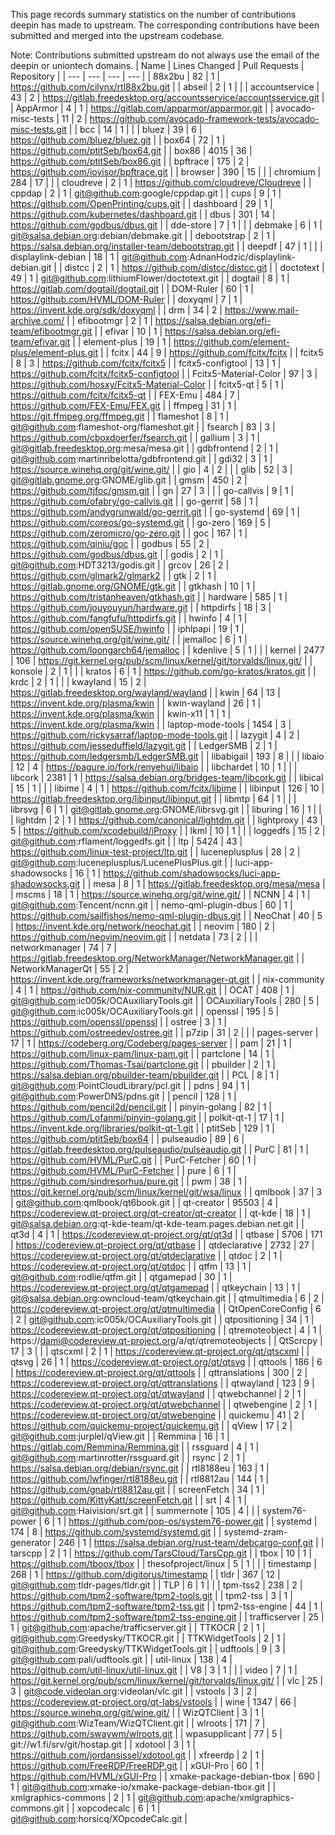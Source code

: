 This page records summary statistics on the number of contributions deepin has made to upstream. The corresponding contributions have been submitted and merged into the upstream codebase.

Note: Contributions submitted upstream do not always use the email of the deepin or uniontech domains.
| Name | Lines Changed | Pull Requests | Repository |
| --- | --- | --- | --- |
| 88x2bu | 82 | 1 | https://github.com/cilynx/rtl88x2bu.git |
| abseil | 2 | 1 |  |
| accountservice | 43 | 2 | https://gitlab.freedesktop.org/accountsservice/accountsservice.git |
| AppArmor | 4 | 1 | https://gitlab.com/apparmor/apparmor.git |
| avocado-misc-tests | 11 | 2 | https://github.com/avocado-framework-tests/avocado-misc-tests.git |
| bcc | 14 | 1 |  |
| bluez | 39 | 6 | https://github.com/bluez/bluez.git |
| box64 | 72 | 1 | https://github.com/ptitSeb/box64.git |
| box86 | 4015 | 36 | https://github.com/ptitSeb/box86.git |
| bpftrace | 175 | 2 | https://github.com/iovisor/bpftrace.git |
| browser | 390 | 15 |  |
| chromium | 284 | 17 |  |
| cloudreve | 2 | 1 | https://github.com/cloudreve/Cloudreve |
| cppdap | 2 | 1 | git@github.com:google/cppdap.git |
| cups | 9 | 1 | https://github.com/OpenPrinting/cups.git |
| dashboard | 29 | 1 | https://github.com/kubernetes/dashboard.git |
| dbus | 301 | 14 | https://github.com/godbus/dbus.git |
| dde-store | 7 | 1 |  |
| debmake | 6 | 1 | git@salsa.debian.org:debian/debmake.git |
| debootstrap | 2 | 1 | https://salsa.debian.org/installer-team/debootstrap.git |
| deepdf | 47 | 1 |  |
| displaylink-debian | 18 | 1 | git@github.com:AdnanHodzic/displaylink-debian.git |
| distcc | 2 | 1 | https://github.com/distcc/distcc.git |
| doctotext | 49 | 1 | git@github.com:lithiumFlower/doctotext.git |
| dogtail | 8 | 1 | https://gitlab.com/dogtail/dogtail.git |
| DOM-Ruler | 60 | 1 | https://github.com/HVML/DOM-Ruler |
| doxyqml | 7 | 1 | https://invent.kde.org/sdk/doxyqml |
| drm | 34 | 2 | https://www.mail-archive.com/ |
| efibootmgr | 2 | 1 | https://salsa.debian.org/efi-team/efibootmgr.git |
| efivar | 10 | 1 | https://salsa.debian.org/efi-team/efivar.git |
| element-plus | 19 | 1 | https://github.com/element-plus/element-plus.git |
| fcitx | 44 | 9 | https://github.com/fcitx/fcitx |
| fcitx5 | 8 | 3 | https://github.com/fcitx/fcitx5 |
| fcitx5-configtool | 13 | 1 | https://github.com/fcitx/fcitx5-configtool |
| Fcitx5-Material-Color | 97 | 3 | https://github.com/hosxy/Fcitx5-Material-Color |
| fcitx5-qt | 5 | 1 | https://github.com/fcitx/fcitx5-qt |
| FEX-Emu | 484 | 7 | https://github.com/FEX-Emu/FEX.git |
| ffmpeg | 31 | 1 | https://git.ffmpeg.org/ffmpeg.git |
| flameshot | 8 | 1 | git@github.com:flameshot-org/flameshot.git |
| fsearch | 83 | 3 | https://github.com/cboxdoerfer/fsearch.git |
| gallium | 3 | 1 | git@gitlab.freedesktop.org:mesa/mesa.git |
| gdbfrontend | 2 | 1 | git@github.com:martinribelotta/gdbfrontend.git |
| gdi32 | 3 | 1 | https://source.winehq.org/git/wine.git/ |
| gio | 4 | 2 |  |
| glib | 52 | 3 | git@gitlab.gnome.org:GNOME/glib.git |
| gmsm | 450 | 2 | https://github.com/tjfoc/gmsm.git |
| gn | 27 | 3 |  |
| go-callvis | 9 | 1 | https://github.com/ofabry/go-callvis.git |
| go-gerrit | 58 | 1 | https://github.com/andygrunwald/go-gerrit.git |
| go-systemd | 69 | 1 | https://github.com/coreos/go-systemd.git |
| go-zero | 169 | 5 | https://github.com/zeromicro/go-zero.git |
| goc | 167 | 1 | https://github.com/qiniu/goc |
| godbus | 55 | 2 | https://github.com/godbus/dbus.git |
| godis | 2 | 1 | git@github.com:HDT3213/godis.git |
| grcov | 26 | 2 | https://github.com/glmark2/glmark2 |
| gtk | 2 | 1 | https://gitlab.gnome.org/GNOME/gtk.git |
| gtkhash | 10 | 1 | https://github.com/tristanheaven/gtkhash.git |
| hardware | 585 | 1 | https://github.com/jouyouyun/hardware.git |
| httpdirfs | 18 | 3 | https://github.com/fangfufu/httpdirfs.git |
| hwinfo | 4 | 1 | https://github.com/openSUSE/hwinfo |
| iphlpapi | 19 | 1 | https://source.winehq.org/git/wine.git/ |
| jemalloc | 6 | 1 | https://github.com/loongarch64/jemalloc |
| kdenlive | 5 | 1 |  |
| kernel | 2477 | 106 | https://git.kernel.org/pub/scm/linux/kernel/git/torvalds/linux.git/ |
| konsole | 2 | 1 |  |
| kratos | 6 | 1 | https://github.com/go-kratos/kratos.git |
| krdc | 2 | 1 |  |
| kwayland | 15 | 2 | https://gitlab.freedesktop.org/wayland/wayland |
| kwin | 64 | 13 | https://invent.kde.org/plasma/kwin |
| kwin-wayland | 26 | 1 | https://invent.kde.org/plasma/kwin |
| kwin-x11 | 1 | 1 | https://invent.kde.org/plasma/kwin |
| laptop-mode-tools | 1454 | 3 | https://github.com/rickysarraf/laptop-mode-tools.git |
| lazygit | 4 | 2 | https://github.com/jesseduffield/lazygit.git |
| LedgerSMB | 2 | 1 | https://github.com/ledgersmb/LedgerSMB.git |
| libabigail | 193 | 8 |  |
| libaio | 12 | 4 | https://pagure.io/fork/renyehui/libaio |
| libchardet | 10 | 1 |  |
| libcork | 2381 | 1 | https://salsa.debian.org/bridges-team/libcork.git |
| libical | 15 | 1 |  |
| libime | 4 | 1 | https://github.com/fcitx/libime |
| libinput | 126 | 10 | https://gitlab.freedesktop.org/libinput/libinput.git |
| libmtp | 64 | 1 |  |
| librsvg | 6 | 1 | git@gitlab.gnome.org:GNOME/librsvg.git |
| liburing | 16 | 1 |  |
| lightdm | 2 | 1 | https://github.com/canonical/lightdm.git |
| lightproxy | 43 | 5 | https://github.com/xcodebuild/iProxy |
| lkml | 10 | 1 |  |
| loggedfs | 15 | 2 | git@github.com:rflament/loggedfs.git |
| ltp | 5424 | 43 | https://github.com/linux-test-project/ltp.git |
| luceneplusplus | 28 | 2 | git@github.com:luceneplusplus/LucenePlusPlus.git |
| luci-app-shadowsocks | 16 | 1 | https://github.com/shadowsocks/luci-app-shadowsocks.git |
| mesa | 8 | 1 | https://gitlab.freedesktop.org/mesa/mesa |
| mscms | 18 | 1 | https://source.winehq.org/git/wine.git/ |
| NCNN | 4 | 1 | git@github.com:Tencent/ncnn.git |
| nemo-qml-plugin-dbus | 60 | 1 | https://github.com/sailfishos/nemo-qml-plugin-dbus.git |
| NeoChat | 40 | 5 | https://invent.kde.org/network/neochat.git |
| neovim | 180 | 2 | https://github.com/neovim/neovim.git |
| netdata | 73 | 2 |  |
| networkmanager | 74 | 7 | https://gitlab.freedesktop.org/NetworkManager/NetworkManager.git |
| NetworkManagerQt | 55 | 2 | https://invent.kde.org/frameworks/networkmanager-qt.git |
| nix-community | 4 | 1 | https://github.com/nix-community/NUR.git |
| OCAT | 408 | 1 | git@github.com:ic005k/OCAuxiliaryTools.git |
| OCAuxiliaryTools | 280 | 5 | git@github.com:ic005k/OCAuxiliaryTools.git |
| openssl | 195 | 5 | https://github.com/openssl/openssl |
| ostree | 3 | 1 | https://github.com/ostreedev/ostree.git |
| p7zip | 31 | 2 |  |
| pages-server | 17 | 1 | https://codeberg.org/Codeberg/pages-server |
| pam | 21 | 1 | https://github.com/linux-pam/linux-pam.git |
| partclone | 14 | 1 | https://github.com/Thomas-Tsai/partclone.git |
| pbuilder | 2 | 1 | https://salsa.debian.org/pbuilder-team/pbuilder.git |
| PCL | 8 | 1 | git@github.com:PointCloudLibrary/pcl.git |
| pdns | 94 | 1 | git@github.com:PowerDNS/pdns.git |
| pencil | 128 | 1 | https://github.com/pencil2d/pencil.git |
| pinyin-golang | 82 | 1 | https://github.com/Lofanmi/pinyin-golang.git |
| polkit-qt-1 | 17 | 1 | https://invent.kde.org/libraries/polkit-qt-1.git |
| ptitSeb | 129 | 1 | https://github.com/ptitSeb/box64 |
| pulseaudio | 89 | 6 | https://gitlab.freedesktop.org/pulseaudio/pulseaudio.git |
| PurC | 81 | 1 | https://github.com/HVML/PurC.git |
| PurC-Fetcher | 60 | 1 | https://github.com/HVML/PurC-Fetcher |
| pure | 6 | 1 | https://github.com/sindresorhus/pure.git |
| pwm | 38 | 1 | https://git.kernel.org/pub/scm/linux/kernel/git/wsa/linux |
| qmlbook | 37 | 3 | git@github.com:qmlbook/qt6book.git |
| qt-creator | 95503 | 4 | https://codereview.qt-project.org/qt-creator/qt-creator |
| qt-kde | 18 | 1 | git@salsa.debian.org:qt-kde-team/qt-kde-team.pages.debian.net.git |
| qt3d | 4 | 1 | https://codereview.qt-project.org/qt/qt3d |
| qtbase | 5706 | 171 | https://codereview.qt-project.org/qt/qtbase |
| qtdeclarative | 2732 | 27 | https://codereview.qt-project.org/qt/qtdeclarative |
| qtdoc | 2 | 1 | https://codereview.qt-project.org/qt/qtdoc |
| qtfm | 13 | 1 | git@github.com:rodlie/qtfm.git |
| qtgamepad | 30 | 1 | https://codereview.qt-project.org/qt/qtgamepad |
| qtkeychain | 13 | 1 | git@salsa.debian.org:owncloud-team/qtkeychain.git |
| qtmultimedia | 6 | 2 | https://codereview.qt-project.org/qt/qtmultimedia |
| QtOpenCoreConfig | 6 | 2 | git@github.com:ic005k/OCAuxiliaryTools.git |
| qtpositioning | 34 | 1 | https://codereview.qt-project.org/qt/qtpositioning |
| qtremoteobject | 4 | 1 | https://dami@codereview.qt-project.org/a/qt/qtremoteobjects |
| QtScrcpy | 17 | 3 |  |
| qtscxml | 2 | 1 | https://codereview.qt-project.org/qt/qtscxml |
| qtsvg | 26 | 1 | https://codereview.qt-project.org/qt/qtsvg |
| qttools | 186 | 6 | https://codereview.qt-project.org/qt/qttools |
| qttranslations | 300 | 2 | https://codereview.qt-project.org/qt/qttranslations |
| qtwayland | 123 | 9 | https://codereview.qt-project.org/qt/qtwayland |
| qtwebchannel | 2 | 1 | https://codereview.qt-project.org/qt/qtwebchannel |
| qtwebengine | 2 | 1 | https://codereview.qt-project.org/qt/qtwebengine |
| quickemu | 41 | 2 | https://github.com/quickemu-project/quickemu.git |
| qView | 17 | 2 | git@github.com:jurplel/qView.git |
| Remmina | 16 | 1 | https://gitlab.com/Remmina/Remmina.git |
| rssguard | 4 | 1 | git@github.com:martinrotter/rssguard.git |
| rsync | 2 | 1 | https://salsa.debian.org/debian/rsync.git |
| rtl8188eu | 163 | 1 | https://github.com/lwfinger/rtl8188eu.git |
| rtl8812au | 144 | 1 | https://github.com/gnab/rtl8812au.git |
| screenFetch | 34 | 1 | https://github.com/KittyKatt/screenFetch.git |
| srt | 4 | 1 | git@github.com:Haivision/srt.git |
| summernote | 105 | 4 |  |
| system76-power | 6 | 1 | https://github.com/pop-os/system76-power.git |
| systemd | 174 | 8 | https://github.com/systemd/systemd.git |
| systemd-zram-generator | 246 | 1 | https://salsa.debian.org/rust-team/debcargo-conf.git |
| tarscpp | 2 | 1 | https://github.com/TarsCloud/TarsCpp.git |
| tbox | 10 | 1 | https://github.com/tboox/tbox |
| thesofproject/linux | 5 | 1 |  |
| timestamp | 268 | 1 | https://github.com/digitorus/timestamp |
| tldr | 367 | 12 | git@github.com:tldr-pages/tldr.git |
| TLP | 6 | 1 |  |
| tpm-tss2 | 238 | 2 | https://github.com/tpm2-software/tpm2-tools.git |
| tpm2-tss | 3 | 1 | https://github.com/tpm2-software/tpm2-tss.git |
| tpm2-tss-engine | 44 | 1 | https://github.com/tpm2-software/tpm2-tss-engine.git |
| trafficserver | 25 | 1 | git@github.com:apache/trafficserver.git |
| TTKOCR | 2 | 1 | git@github.com:Greedysky/TTKOCR.git |
| TTKWidgetTools | 2 | 1 | git@github.com:Greedysky/TTKWidgetTools.git |
| udftools | 9 | 3 | git@github.com:pali/udftools.git |
| util-linux | 138 | 4 | https://github.com/util-linux/util-linux.git |
| V8 | 3 | 1 |  |
| video | 7 | 1 | https://git.kernel.org/pub/scm/linux/kernel/git/torvalds/linux.git/ |
| vlc | 25 | 3 | git@code.videolan.org:videolan/vlc.git |
| vstools | 3 | 2 | https://codereview.qt-project.org/qt-labs/vstools |
| wine | 1347 | 66 | https://source.winehq.org/git/wine.git/ |
| WizQTClient | 3 | 1 | git@github.com:WizTeam/WizQTClient.git |
| wlroots | 171 | 7 | https://github.com/swaywm/wlroots.git |
| wpasupplicant | 77 | 5 | git://w1.fi/srv/git/hostap.git |
| xdotool | 3 | 1 | https://github.com/jordansissel/xdotool.git |
| xfreerdp | 2 | 1 | https://github.com/FreeRDP/FreeRDP.git |
| xGUI-Pro | 60 | 1 | https://github.com/HVML/xGUI-Pro |
| xmake-package-debian-tbox | 690 | 1 | git@github.com:xmake-io/xmake-package-debian-tbox.git |
| xmlgraphics-commons | 2 | 1 | git@github.com:apache/xmlgraphics-commons.git |
| xopcodecalc | 6 | 1 | git@github.com:horsicq/XOpcodeCalc.git |
